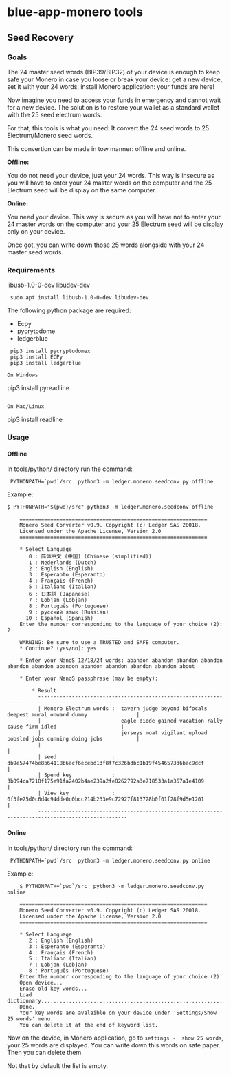 # blue-app-monero tools


## Seed Recovery

### Goals

The 24 master seed words (BIP39/BIP32) of your device is enough to keep safe your Monero
in case you loose or break your device:  get a new device, set it with your 24 words, 
install Monero application: your funds are here!

Now imagine you need to access your funds in emergency and cannot wait for a new device. 
The solution is to restore your wallet as a standard wallet with the 25 seed electrum words.

For that, this tools is what you need: It convert the 24 seed words to 25 Electrum/Monero seed words.

This convertion can be made in tow manner: offline and online.

**Offline:**

You do not need your device, just your 24 words. This way is insecure as you will have to enter
your 24 master words on the computer and the 25 Electrum seed will be display on the same computer.

**Online:** 

You need your device. This way is secure as you will have not to enter your 24 master words on the computer
and your 25 Electrum seed will be display only on your device.

Once got, you can write down those 25 words alongside with your 24 master seed words.



### Requirements

libusb-1.0-0-dev
libudev-dev

     sudo apt install libusb-1.0-0-dev libudev-dev

The following python package are required:

- Ecpy
- pycrytodome
- ledgerblue
```
 pip3 install pycryptodomex
 pip3 install ECPy
 pip3 install ledgerblue
 
On Windows

``` 
 pip3 install pyreadline
```

On Mac/Linux

``` 
 pip3 install readline


### Usage

#### Offline

In tools/python/ directory run the command:

     PYTHONPATH=`pwd`/src  python3 -m ledger.monero.seedconv.py offline

Example:

    $ PYTHONPATH="$(pwd)/src" python3 -m ledger.monero.seedconv offline

        =============================================================
        Monero Seed Converter v0.9. Copyright (c) Ledger SAS 20018.
        Licensed under the Apache License, Version 2.0
        =============================================================
                
        * Select Language
           0 : 简体中文 (中国) (Chinese (simplified))
           1 : Nederlands (Dutch)
           2 : English (English)
           3 : Esperanto (Esperanto)
           4 : Français (French)
           5 : Italiano (Italian)
           6 : 日本語 (Japanese)
           7 : Lobjan (Lobjan)
           8 : Português (Portuguese)
           9 : русский язык (Russian)
          10 : Español (Spanish)
        Enter the number corresponding to the language of your choice (2): 2

        WARNING: Be sure to use a TRUSTED and SAFE computer.
        * Continue? (yes/no): yes

        * Enter your NanoS 12/18/24 words: abandon abandon abandon abandon abandon abandon abandon abandon abandon abandon abandon about

        * Enter your NanoS passphrase (may be empty): 

            * Result:
              ---------------------------------------------------------------------------------------------------
              | Monero Electrum words :  tavern judge beyond bifocals deepest mural onward dummy                |
              |                          eagle diode gained vacation rally cause firm idled                     |
              |                          jerseys moat vigilant upload bobsled jobs cunning doing jobs           |
              |                                                                                                 |
              | seed                  :  db9e57474be8b64118b6acf6ecebd13f8f7c326b3bc1b19f4546573d6bac9dcf       |
              | Spend key             :  3b094ca7218f175e91fa2402b4ae239a2fe8262792a3e718533a1a357a1e4109       |
              | View key              :  0f3fe25d0c6d4c94dde0c0bcc214b233e9c72927f813728b0f01f28f9d5e1201       |
              ---------------------------------------------------------------------------------------------------


#### Online

In tools/python/ directory run the command:

     PYTHONPATH=`pwd`/src  python3 -m ledger.monero.seedconv.py online

Example:

        $ PYTHONPATH=`pwd`/src  python3 -m ledger.monero.seedconv.py online

        =============================================================
        Monero Seed Converter v0.9. Copyright (c) Ledger SAS 20018.
        Licensed under the Apache License, Version 2.0
        =============================================================
                
        * Select Language
           2 : English (English)
           3 : Esperanto (Esperanto)
           4 : Français (French)
           5 : Italiano (Italian)
           7 : Lobjan (Lobjan)
           8 : Português (Portuguese)
        Enter the number corresponding to the language of your choice (2): 
        Open device...
        Erase old key words...
        Load dictionnary................................................................................................
        Done.
        Your key words are avalaible on your device under 'Settings/Show 25 words' menu.
        You can delete it at the end of keyword list.

Now on the device, in Monero application, go to `settings ~  show 25 words`, your 25 words are displayed. 
You can write down this words on safe paper. Then you can delete them.

Not that by default the list is empty.
